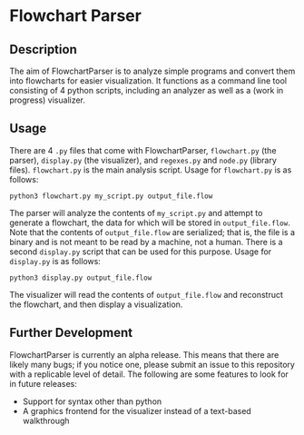 # Flowchart Parser
## Description
The aim of FlowchartParser is to analyze simple programs and convert them into flowcharts for easier visualization. It functions as a command line tool consisting of 4 python scripts, including an analyzer as well as a (work in progress) visualizer.

## Usage
There are 4 `.py` files that come with FlowchartParser, `flowchart.py` (the parser), `display.py` (the visualizer), and `regexes.py` and `node.py` (library files). `flowchart.py` is the main analysis script. Usage for `flowchart.py` is as follows:

    python3 flowchart.py my_script.py output_file.flow
	
The parser will analyze the contents of `my_script.py` and attempt to generate a flowchart, the data for which will be stored in `output_file.flow`. Note that the contents of `output_file.flow` are serialized; that is, the file is a binary and is not meant to be read by a machine, not a human. There is a second `display.py` script that can be used for this purpose. Usage for `display.py` is as follows:

    python3 display.py output_file.flow
	
The visualizer will read the contents of `output_file.flow` and reconstruct the flowchart, and then display a visualization.

## Further Development
FlowchartParser is currently an alpha release. This means that there are likely many bugs; if you notice one, please submit an issue to this repository with a replicable level of detail. The following are some features to look for in future releases:

  * Support for syntax other than python
  * A graphics frontend for the visualizer instead of a text-based walkthrough

